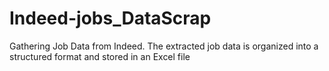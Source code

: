# Indeed-jobs_DataScrap
Gathering Job Data from Indeed. The extracted job data is organized into a structured format and stored in an Excel file
